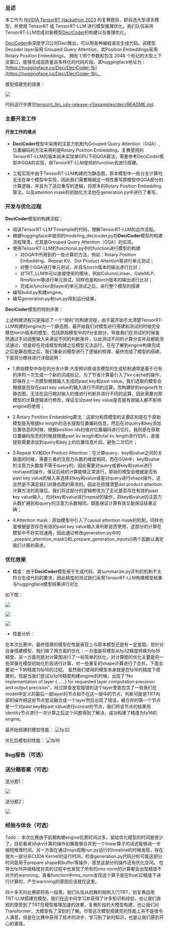 ### 总述

本工作为 [NVIDIA TensorRT Hackathon 2023](https://github.com/NVIDIA/trt-samples-for-hackathon-cn/tree/master/Hackathon2023) 的复赛题目，即自选大型语言模型，并使用 TensorRT 或 TensorRT-LLM 进行模型推理优化，我们队伍采用TensorRT-LLM完成对新模型[DeciCoder](https://huggingface.co/Deci/DeciCoder-1b)的构建以及推理优化。

[DeciCoder](https://huggingface.co/Deci/DeciCoder-1b)由深度学习公司Deci推出，可以用各种编程语言生成代码。该模型Decoder layer采用 Grouped Query Attention，其Position Embeddings采用Rotary Position Embeddings， 拥有 1.1B个参数和包含 2048 个标记的大型上下文窗口，能够生成高质量且多样化的代码片段。其huggingface地址为：[https://huggingface.co/Deci/DeciCoder-1b](https://huggingface.co/Deci/DeciCoder-1b)。

模型搭建完的效果：

![](tensorrt_llm_july-release-v1/examples/deci/result_picture/xiaoguotu.png)

代码运行步骤见[tensorrt_llm_july-release-v1/examples/deci/README.md](/tensorrt_llm_july-release-v1/examples/deci/README.md).

### 主要开发工作

#### 开发工作的难点

+ **DeciCoder**模型中采用的注意力机制为Grouped Query Attention（GQA）,位置编码的方法采用的是Rotary Position Embedding。复赛使用的TensorRT-LLM的版本尚未实现单GPU下的QGA算法，需要参考DeciCoder模型中GQA的实现，用TensorRT-LLM提供的function去进行搭建。

+ 工程实现中由于TensorRT-LLM构建的为静态图，原本模型中一些分支计算均无法在单个模型中实现，因此我们需要根据这一特性重写原模型中QGA部分的计算逻辑，并且为了适应重写的逻辑，将原本的Rotary Position Embedding算法，以及attention mask的初始化方法也在generation.py中进行了重写。


### 开发与优化过程

**DeciCoder**模型的构建流程：

- 阅读TensorRT-LLM下example的代码，理解TensorRT-LLM的运作流程。
- 根据huggingface中提供的modeling_decicoder.py将**DeciCoder**模型的构建流程理清，尤其是Grouped Query Attention（GQA）的实现。
- 使用TensorRT-LLM的functional.py中的function进行模型的构建
  + 对GQA中所用到的一些计算的方法，例如：Rotary Position Embedding、Repeat KV、Dot Product Attention等进行单元测试；
  + 对整个GQA进行单元测试，并且与torch版本的输出进行比对；
  + 对TRT_LLM中可以直接使用的模块，例如ColumnLinear、GateMLP、RmsNorm等进行单元测试，同样也是和torch版本的输出进行比对；
  + 完成从function到layer的单元测试之后，进行整个模型的搭建
- 编写bulid.py构建engine。
- 编写generation.py和run.py得到运行结果。

**DeciCoder**模型的特别步骤：

上述构建流程只是描述了一个“顺利”的构建流程，由于最开始不太清楚TensorRT-LLM构建的engine为一个静态图，最开始我们对模型进行搭建和测试的时候完全模仿torch版本的模型，包括原始模型中的if分支部分，导致我们在测试的时候虽然通过手动调整输入来满足不同的判断条件，以此测试不同的计算分支并且都能测试通过，但是却在完成模型构建之后模型无法运行。在在了解到engine构建完成之后是静态图之后，我们重新对模型进行了逻辑的梳理，最终完成了模型的搭建。下面将分模块进行详细说明：

+ 1.原始模型中存在的分支计算:大型预训练语言模型的生成机制通常是基于已有的序列一次生成一个新的词或标记，为了节省计算量引入了kv cache的操作，即保存上一次模型根据输入生成的past key和past value。我们选取的模型会根据是否存在past key value的输入进行不同的运算。而构建好的engine作为静态图，无法在运行期对输入的值进行判断并进行不同的运算，因此需要对原模型的计算逻辑进行修改，保证无论past key value是否是有效输入都不影响engine的使用；

+ 2.Rotary Position Embedding算法：这部分和原模型的主要区别是在于原始模型是先根据kv length的总长提取位置编码信息，然后在对query和key添加位置信息的时候，根据position ids的值对位置编码进行切片。我则是在获取位置编码信息的时候就根据past kv length和total kv length进行切片，直接提取需要添加到query和key上的位置信息片段，避免二次切片；

+ 3.Repeat KV和Dot Product Attention：在计算query、key和value之间的关联度的时候，需要三者的注意力头数的维度相同，而在GQA中，key和value的注意力头数是不等于query的，因此需要对query或者key和value进行reshape的操作，保证后续的计算能够正常进行。原始的模型会根据是否有past key value的输入来选择对key和value或是对query进行shape操作，这显然是不满足我们对静态图的需求的。因此在梳理清楚dot product attention计算方法的原理后，我们将这部分的逻辑修改为了无论是否存在有效的past key value输入，均对key和value进行repeat的操作，将key和value的注意力头数扩展到和query的注意力头数相同，既能保证计算有效又能保证结果正确；

+ 4.Attention mask：原始模型中引入了causal attention mask的机制，同样也是根据是否存在有效的past key value输入来判断是否使用，这部分的计算在模型中不好实现通用，因此通过修改generation.py中的_prepare_attention_mask()和_prepare_generation_inputs()两个函数以满足我们计算的需求。

### 优化效果

+ 精度：由于**DeciCoder**模型用于生成代码，其summarize.py评判的机制不太符合生成代码的要求，因此精度的测试我们采用TensorRT-LLM构建模型结果与huggingface模型结果进行对比

如下图：

![](tensorrt_llm_july-release-v1/examples/deci/result_picture/jingdu1.png)

![](tensorrt_llm_july-release-v1/examples/deci/result_picture/jingdu2.png)

![](tensorrt_llm_july-release-v1/examples/deci/result_picture/jingdu3.png)

+ 性能分析：

在本次比赛中，最终搭建的模型在性能表现上与原本模型还是有一定差距。但针对自身搭建模型，我们做了两方面的优化：一方面是将模型从fp32精度转换为fp16精度，另一方面则是对计算图进行了一些简单的优化。对计算图的优化主要是将一些常量在模型初始化阶段进行计算，对一些重复的shape计算进行了合并。下面主要说一下转精度为fp16的过程。
虽然我们使用的模型本身就是在fp16的精度下搭建的，但是当我们尝试以fp16精度构建engine的时候，出现了“No implementation of layer {……} for requested layer computation precision and output precision”。经过排查发现报错的这个layer里面包含了一些我们在model中定义的最后一层layer的节点和不在这一层中的节点，判断可能是TRT内部的操作把这些节点尝试融合成一个layer然后出现了错误。被合并的第一个节点是一个对past key和past value进行concat的节点，我们将该节点的结果用identity节点进行一次计算之后这个问题得到了解决，成功构建了精度为fp16的engine。

最开始搭建的模型性能：
![fp32](tensorrt_llm_july-release-v1/examples/deci/result_picture/fp32.png)

优化后模型的性能：
![fp16](tensorrt_llm_july-release-v1/examples/deci/result_picture/fp16.png)

### Bug报告（可选）



### 送分题答案（可选）

送分题1：

![](tensorrt_llm_july-release-v1/examples/deci/result_picture/songfenti1.png)

送分题2：

![](tensorrt_llm_july-release-v1/examples/deci/result_picture/songfenti2.png)

### 经验与体会（可选）

Todo：
本次比赛由于前期构建engine花费时间过多，留给优化模型的时间就很少了，目前看来对qkv计算的操作如果能够合并到一个linear算子的话还能够进一步缩短推理时间。另一方面在通过nsys观察run.py运行的timeline的时候发现，存在很大一部分非CUDA Kernel的运行时间，检查generation.py代码分析可能这部分时间是用于prepare shape和buffer等操作，感觉这部分的操作还有优化空间。
在导出fp16并做精度对其的过程中也发现了所有的rms norm的计算都会出现精度不对齐的warnning，查看function中rms_norm发现这个算子是在float32精度下进行计算的，产生warnning的原因应该就在这里。

四十多天的比赛即将告一段落，我们队伍从初赛的刚刚入门TRT，到复赛运用TRT-LLM搭建完模型，我们在这中间学习并获得了许多知识和经验，也让我们直观的感受到了TRT在模型推理加速的效果，复赛阶段的大模型构建，也让我们对Transformer、大模型有了深刻的了解。尽管这次模型搭建完的性能上并不是很令人满意，但是在比赛中获得了技术的进步，学习到了新的知识，也是让我们感到开心的事情，